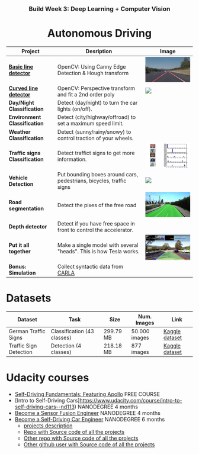 <h3 align="center">Build Week 3: Deep Learning + Computer Vision</h3>
<h1 align="center">Autonomous Driving</h1>



| Project                          | Desription                                                            | Image                                                  |
|----------------------------------|-----------------------------------------------------------------------|--------------------------------------------------------|
| [**Basic line detector**](Subproject%201%20-%20Basic%20line%20finder)      | OpenCV: Using Canny Edge Detection & Hough transform    | <img src="img/1-basic-line-detector.gif" width="350">  |
| [**Curved line detector**](Subproject%202%20-%20Advanced%20line%20finder)  | OpenCV: Perspective transform and fit a 2nd order poly  | <img src="img/3-curved-line-detector.gif" width="350"> |
| **Day/Night Classification**     | Detect (day/night) to turn the car lights (on/off).                   |                                                        |
| **Environment Classification**   | Detect (city/highway/offroad) to set a maximum speed limit.           |                                                        |
| **Weather Classification**       | Detect (sunny/rainy/snowy) to control traction of your wheels.        |                                                        |
| **Traffic signs Classification** | Detect traffict signs to get more information.                        | <img src="img/2-traffic-signs.png"        width="350"> |
| **Vehicle Detection**            | Put bounding boxes around cars, pedestrians, bicycles, traffic signs  | <img src="img/4-vehicle-detection.gif"    width="350"> |
| **Road segmentation**            | Detect the pixes of the free road                                     | <img src="img/5-road-segmentation.jpg"    width="350"> |
| **Depth detector**               | Detect if you have free space in front to control the accelerator.    |                                                        |
| **Put it all together**          | Make a single model with several "heads". This is how Tesla works.    | <img src="img/6-everything.png"           width="350"> |
| **Bonus: Simulation**            | Collect syntactic data from [CARLA](https://carla.org)                |                                                        |



# Datasets

| Dataset                | Task                        | Size      | Num. Images   | Link                                                                                    |
|------------------------|-----------------------------|-----------|---------------|-----------------------------------------------------------------------------------------|
| German Traffic Signs   | Classification (43 classes) | 299.79 MB | 50.000 images | [Kaggle dataset](https://www.kaggle.com/meowmeowmeowmeowmeow/gtsrb-german-traffic-sign) |
| Traffic Sign Detection | Detection (4 classes)       | 218.18 MB | 877 images    | [Kaggle dataset](https://www.kaggle.com/andrewmvd/road-sign-detection)                  |



# Udacity courses

- [Self-Driving Fundamentals: Featuring Apollo](https://www.udacity.com/course/self-driving-car-fundamentals-featuring-apollo--ud0419) FREE COURSE
- [Intro to Self-Driving Cars]https://www.udacity.com/course/intro-to-self-driving-cars--nd113) NANODEGREE 4 months
- [Become a Sensor Fusion Engineer](https://www.udacity.com/course/sensor-fusion-engineer-nanodegree--nd313) NANODEGREE 4 months
- [Become a Self-Driving Car Engineer](https://www.udacity.com/course/self-driving-car-engineer-nanodegree--nd013) NANODEGREE 6 months
  - [projects description](https://medium.com/udacity/udacity-self-driving-car-engineer-nanodegree-projects-12823ff1cd21)
  - [Repo with Source code of all the projects](https://github.com/ndrplz/self-driving-car)
  - [Other repo with Source code of all the projects](https://github.com/markmisener/udacity-self-driving-car-engineer)
  - [Other github user with Source code of all the projects](https://github.com/SiliconCar)

